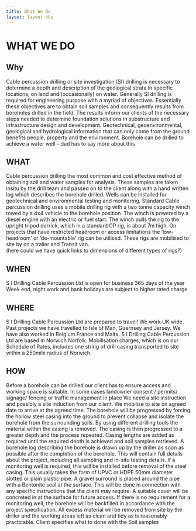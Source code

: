 ```yaml
---
title: What We Do
layout: layout.hbs
---
```

# WHAT WE DO
## Why 
Cable percussion drilling or site investigation (SI) drilling is necessary to determine a depth and description of the geological strata in specific locations, on land and (occasionally) on water. 
Generally SI drilling is required for engineering purpose with a myriad of objectives. Essentially these objectives are to obtain soil samples and consequently results from boreholes drilled in the field. 
The results inform our clients of the necessary steps needed to determine foundation solutions in substructure and infrastructure design and development. 
Geotechnical, geoenvironmental, geological and hydrological information that can only come from the ground benefits people, property and the environment.
Borehole can be drilled to achieve a water well – dad has to say more about this

## WHAT 
Cable percussion drilling the most common and cost effective method of obtaining soil and water samples for analysis. These samples are taken insitu by the drill team and passed on to the client along with a hand written log which describes the borehole drilled. Wells can be installed for geotechnical and environmental testing and monitoring.
Standard Cable percussion drilling uses a mobile drilling rig with a two tonne capacity winch towed by a 4x4 vehicle to the borehole position. 
The winch is powered by a diesel engine with an electric or fuel start. The winch pulls the rig to the upright tripod derrick, which in a standard CP rig, is about 7m high.
On projects that have restricted headroom or access limitations the ‘low-headroom’ or ‘de-mountable’ rig can be utilised. These rigs are mobilised to site by on a trailer and Transit van.  
(here could we have quick links to dimensions of different types of rigs?)                                                                                                                                                                                        
## WHEN
S I Drilling Cable Percussion Ltd is open for business 365 days of the year
Week end, night work and bank holidays are subject to higher rated charge 

## WHERE
S I Drilling Cable Percussion Ltd are prepared to travel!
We work UK wide. Past projects we have travelled to Isle of Man, Guernsey and Jersey. We have also worked in Belgium France and Malta.
S I Drilling Cable Percussion Ltd are based in Norwich Norfolk.
Mobilisation charges, which is on our Schedule of Rates, includes one string of drill casing transported to site within a 250mile radius of Norwich.  
## HOW
Before a borehole can be drilled our client has to ensure access and working space is suitable. In some cases landowner consent / permits/ signage/ fencing or traffic management in place
We need a site instruction and possibly a site induction from our client.
We mobilise to site on agreed date to arrive at the agreed time.
The borehole will be progressed by forcing the hollow steel casing into the ground to prevent collapse and isolate the borehole from the surrounding soils. 
By using different drilling tools the material within the casing is removed. The casing is then progressed to a greater depth and the process repeated. Casing lengths are added as required until the required depth is achieved and soil samples retrieved.
A borehole log describing the borehole is drawn up by the driller as soon as possible after the completion of the borehole. This will contain full details about the project, including all sampling and in-situ testing details.
If a monitoring well is required, this will be installed before removal of the steel casing. This usually takes the form of UPVC or HDPE 50mm diameter slotted or plain plastic pipe. 
A gravel surround is placed around the pipe with a Bentonite seal at the surface. This will be done in connection with any specific instructions that the client may require. 
 A suitable cover will be concreted in at the surface for future access. If there is no requirement for a monitoring well, the borehole will be backfilled in accordance with the project specification. 
All excess material will be removed from site by the driller and the working areas left as clean and tidy as is reasonably practicable.
Client specifies what to done with the Soil samples 

